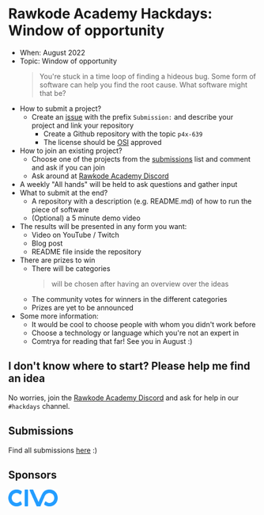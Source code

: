 # Rawkode Academy Hackdays: Window of opportunity

- When: August 2022
- Topic: Window of opportunity
  > You're stuck in a time loop of finding a hideous bug. Some form of software can help you find the root cause. What software might that be?
- How to submit a project?
  - Create an [issue](https://github.com/RawkodeAcademy/hackdays/issues?q=is%3Aissue+is%3Aopen+label%3Ahackdays-august-2022) with the prefix `Submission:` and describe your project and link your repository
    - Create a Github repository with the topic `p4x-639`
    - The license should be [OSI](https://opensource.org/licenses) approved
- How to join an existing project?
  - Choose one of the projects from the [submissions](https://github.com/RawkodeAcademy/hackdays/issues?q=is%3Aissue+is%3Aopen+label%3Ahackdays-august-2022) list and comment and ask if you can join
  - Ask around at [Rawkode Academy Discord](https://rawkode.chat/)
- A weekly "All hands" will be held to ask questions and gather input
- What to submit at the end?
  - A repository with a description (e.g. README.md) of how to run the piece of software
  - (Optional) a 5 minute demo video
- The results will be presented in any form you want:
  - Video on YouTube / Twitch
  - Blog post
  - README file inside the repository
- There are prizes to win
  - There will be categories
    > will be chosen after having an overview over the ideas
  - The community votes for winners in the different categories
  - Prizes are yet to be announced
- Some more information:
  - It would be cool to choose people with whom you didn't work before
  - Choose a technology or language which you're not an expert in
  - Comtrya for reading that far! See you in August :)

## I don't know where to start? Please help me find an idea

No worries, join the [Rawkode Academy Discord](https://rawkode.chat/) and ask for help in our `#hackdays` channel.

## Submissions

Find all submissions [here](https://github.com/RawkodeAcademy/hackdays/issues?q=is%3Aissue+is%3Aopen+label%3Ahackdays-august-2022) :)

## Sponsors

<a href="https://www.civo.com/" target="_blank"><img src="graphics/brand-assets_logo_full-colour_civo-logo-fullcolour.svg" width="100"></a>
